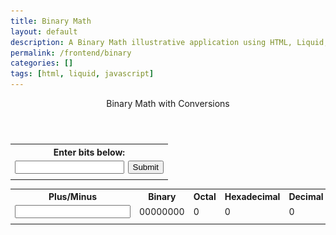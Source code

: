 ```yaml
---
title: Binary Math
layout: default
description: A Binary Math illustrative application using HTML, Liquid, and JavaScript.
permalink: /frontend/binary
categories: []
tags: [html, liquid, javascript]
---
```


<!-- Hack 1: add a character display to text when 8 bits, determine if printable or not printable -->
<!-- Hack 2: change to 24 bits and add a color code and display color when 24 bits, think about display on this one -->
<!-- Hack 3: do your own thing -->

<style>
    .coolertable {
        table-layout:auto;
        width:50%
    }
</style>
<div class="container bg-primary">
    <header class="pb-3 mb-4 border-bottom border-primary text-dark">
        <span class="fs-4">Binary Math with Conversions</span>
    </header>
    <table class="coolertable">
        <tr><th colspan="2">Enter bits below:</th></tr>
        <tr>
            <td><input type="text" id="inputBox" style="width:100%"></td>
            <td width="25%"><button onclick="setBits()" style="width:100%">Submit</button></td>
        </tr>
        <tr><td colspan="2"><i id="message"></i></td></tr>
    </table>
    <div class="col-8">
                <table class="table">
                <tr id="table">
                    <th>Plus/Minus</th>
                    <th>Binary</th>
                    <th>Octal</th>
                    <th>Hexadecimal</th>
                    <th>Decimal</th>
                </tr>
                <tr>
                    <td id="inputAdd2"><input type="text" id="inputAdd"></td>
                    <td id="binary">00000000</td>
                    <td id="octal">0</td>
                    <td id="hexadecimal">0</td>
                    <td id="decimal">0</td>
                </tr>
                <tr><td colspan="5"><i id="message2"></i></td></tr>
                </table>
            </div>
<span id="binarystuff"></span>
</div>

<script>
    var BITS = "";
    var MAX = "";
    const MSG_ON = "Turn on";
    const IMAGE_ON = "{{site.baseurl}}/images/bulb_on.gif";
    const MSG_OFF = "Turn off";
    const IMAGE_OFF = "{{site.baseurl}}/images/bulb_off.png"
    var valueAdd = ""
    var bitsSelected = false

    document.getElementById("inputAdd").addEventListener("keyup", function() {
        event.preventDefault

        if (event.key === "Enter") { // Mr. Mortensen if you read this code I am so sorry.
            valueAdd = parseInt(document.getElementById('inputAdd').value)
            if (bitsSelected == false) {
                document.getElementById('message2').innerHTML = "Please enter desired bits before trying to add values."
            }
            else if (valueAdd == "" | valueAdd == 0 | isNaN(valueAdd) == true) {
                document.getElementById('message2').innerHTML = "Please enter a valid number."
            }
            else {
                add(valueAdd)
            }
    }})

// return string with current value of each bit
function getBits() {
    let bits = "";
    for(let i = 0; i < BITS; i++) {
    bits = bits + document.getElementById('digit' + i).value;
    }
    return bits;
}
// setter for DOM values
function setConversions(binary) {
    document.getElementById('binary').innerHTML = binary;
    // Octal conversion
    document.getElementById('octal').innerHTML = parseInt(binary, 2).toString(8);
    // Hexadecimal conversion
    document.getElementById('hexadecimal').innerHTML = parseInt(binary, 2).toString(16);
    // Decimal conversion
    document.getElementById('decimal').innerHTML = parseInt(binary, 2).toString();
}
//
function decimal_2_base(decimal, base) {
    let conversion = "";
    // loop to convert to base
    do {
    let digit = decimal % base;
    conversion = "" + digit + conversion; // what does this do?
    decimal = ~~(decimal / base);         // what does this do?
    } while (decimal > 0);                  // why while at the end? what is ~~?
    // loop to pad with zeros
    if (base === 2) {                        // only pad for binary conversions
    for (let i = 0; conversion.length < BITS; i++) {
        conversion = "0" + conversion;
    }
    }
    return conversion;
}

// toggle selected bit and recalculate
function toggleBit(i) {
    //alert("Digit action: " + i );
    var dig = document.getElementById('digit' + i);
    var image = document.getElementById('bulb' + i);
    var butt = document.getElementById('butt' + i);
    // Change digit and visual
    if (image.src.match(IMAGE_ON)) {
    dig.value = 0;
    image.src = IMAGE_OFF;
    butt.innerHTML = MSG_ON;
    } else {
    dig.value = 1;
    image.src = IMAGE_ON;
    butt.innerHTML = MSG_OFF;
    }
    // Binary numbers
    var binary = getBits();
    setConversions(binary);
}
// add is positive integer, subtract is negative integer
function add(n) {
    let binary = getBits();
    // convert to decimal and do math
    let decimal = parseInt(binary, 2);
    if (n > 0) {  // PLUS
    decimal = MAX <= (decimal + n) ? 0 : decimal += n; // OVERFLOW or PLUS
    } else  {     // MINUS
    decimal = 0 >= (decimal + n) ? MAX : decimal += n; // OVERFLOW or MINUS
    }
    // convert the result back to binary
    binary = decimal_2_base(decimal, 2);
    // update conversions
    setConversions(binary);
    // update bits
    for (let i = 0; i < binary.length; i++) {
    let digit = binary.substr(i, 1);
    document.getElementById('digit' + i).value = digit;
    if (digit === "1") {
        document.getElementById('bulb' + i).src = IMAGE_ON;
        document.getElementById('butt' + i).innerHTML = MSG_OFF;
    } 
    else {
        document.getElementById('bulb' + i).src = IMAGE_OFF;
        document.getElementById('butt' + i).innerHTML = MSG_ON;
    }
    }
    }


function setBits() {
    input = document.getElementById('inputBox').value

    if (input == "" | input == 0 | isNaN(input) == true) {
        document.getElementById('message').innerHTML = "Please enter a valid number"
        }
    else {
        BITS = input
        MAX = 2 ** BITS - 1
        document.getElementById("binarystuff").innerHTML = ' \
        <div class="row justify-content-md-center"> \
            <div class="col-12"> \
                <table class="table"> \
                <tr id="bulbrow"> \
                </tr> \
                <tr id="bulbrow2"> \
                </tr> \
                <tr id="columnvalues"> \
                </tr> \
                </table> \
            </div> \
        </div> \
        </div>'

        i = 0
        while (i < BITS) {
        document.getElementById("bulbrow").innerHTML += '\
        <td><img class="img-responsive py-3" id="bulb' + i + '" src="../images/bulb_off.png" alt="" width="40" height="Auto">\
        <button type="button" id="butt' + i + '" onclick="javascript:toggleBit(' + i + ')">Turn on</button> \
        </td>'

        document.getElementById("bulbrow2").innerHTML += '\
        <td><input type="text" id="digit' + i + '" value="0" size="1" readonly></td>'

        document.getElementById("columnvalues").innerHTML += '\
        <td>' + (2**(BITS-1))/(2**i) + '</td>'
        i += 1
        }
    }
    bitsSelected = true
    }
</script>